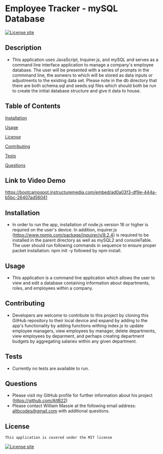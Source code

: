 # Employee Tracker - mySQL Database
  [![License site](https://img.shields.io/badge/License-MIT-blue.svg)](https://choosealicense.com/licenses/mit)

  ## Description
  - This application uses JavaScript, Inquirer.js, and mySQL and serves as a command line interface application to manage a company's employee database.  The user will be presented with a series of prompts in the commmand line, the asnwers to which will be stored as data inputs or adjustments to the existing data set. Please note in the db directory that there are both schema.sql and seeds.sql files which should both be run to create the initial database structure and give it data to house.
  ## Table of Contents
  [Installation](#installation)

  [Usage](#usage)

  [License](#license)

  [Contributing](#contributing)

  [Tests](#tests)

  [Questions](#questions)

  ## Link to Video Demo

  https://bootcampspot.instructuremedia.com/embed/ad0a03f3-df9e-444a-b5bc-26407ad56041

  ## Installation
  - In order to run the app, installation of node.js version 16 or higher is required on the user's device.  In addition, inquirer.js (https://www.npmjs.com/package/inquirer/v/8.2.4) is required to be installed in the parent directory as well as mySQL2 and consoleTable.  The user should run following commands in sequence to ensure proper packet installation: npm init -y followed by npm install.

  ## Usage
  - This application is a command line application which allows the user to view and edit a database containing information about departments, roles, and employees within a company. 
  ## Contributing
  - Developers are welcome to contribute to this project by cloning this GitHub repository to their local device and expand by adding to the app's functionality by adding functions withing index.js to update employee managers, view employees by manager, delete departments, view employees by deparment, and perhaps creating department budgets by aggregating salaries within any given department.
  ## Tests
  - Currently no tests are available to run.
  ## Questions
  - Please visit my GitHub profile for further information about his project (https://github.com/AltB22)
  - Please contact William Massie at the following email address: altbcodes@gmail.com with additional quesitons.
  ## License
    This application is covered under the MIT license

  [![License site](https://img.shields.io/badge/License-MIT-blue.svg)](https://choosealicense.com/licenses/mit)

  
